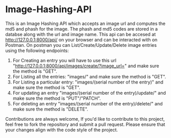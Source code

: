 # Image-Hashing-API
This is an Image Hashing API which accepts an image url and computes the md5 and phash for the image.
The phash and md5 codes are stored in a databse along with the url and image name. 
This api can be accesed at http://127.0.0.1:8000/api/ on your browser and can be interacted with on Postman.
On postman you can List/Create/Update/Delete image entries using the following endpoints:

1. For Creating an entry you will have to use this url "http://127.0.0.1:8000/api/images/create/?image_url=<imageurl>" and make sure the method is "GET".
2. For Listing all the entries: "images/" and make sure the method is "GET".
3. For Listing a particular entry: "images/(serial number of the entry)" and make sure the method is "GET".
4. For updating an entry "images/(serial number of the entry)/update/" and make sure the method is "PUT"/"PATCH".
5. For deleting an entry "images/(serial number of the entry)/delete/" and make sure the method is "DELETE".

Contributions are always welcome, If you'd like to contribute to this project, feel free to fork the repository and submit a pull request. Please ensure that your changes align with the code style of the project.

